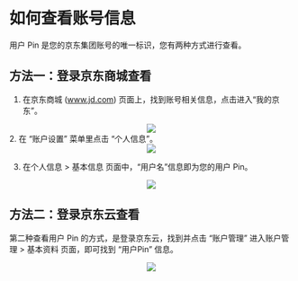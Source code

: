 # 如何查看账号信息
用户 Pin 是您的京东集团账号的唯一标识，您有两种方式进行查看。

## 方法一：登录京东商城查看
1. 在京东商城 (www.jd.com) 页面上，找到账号相关信息，点击进入“我的京东”。
<div align=center><img src=https://github.com/jdcloudcom/cn/blob/edit/image/User/Account%20Management/Check%20your%20account/%E6%88%91%E7%9A%84%E4%BA%AC%E4%B8%9C.png></div>
2. 在 “账户设置” 菜单里点击 “个人信息”。
<div align=center><img src=https://github.com/jdcloudcom/cn/blob/edit/image/User/Account%20Management/Check%20your%20account/%E8%B4%A6%E6%88%B7%E8%AE%BE%E7%BD%AE.png></div>

3. 在个人信息 > 基本信息 页面中，“用户名”信息即为您的用户 Pin。
<div align=center><img src=https://github.com/jdcloudcom/cn/blob/edit/image/User/Account%20Management/Check%20your%20account/%E4%B8%AA%E4%BA%BA%E4%BF%A1%E6%81%AF.png></div>

## 方法二：登录京东云查看
第二种查看用户 Pin 的方式，是登录京东云，找到并点击 “账户管理” 进入账户管理 > 基本资料 页面，即可找到 “用户Pin” 信息。
<div align=center><img src=https://github.com/jdcloudcom/cn/blob/edit/image/User/Account%20Management/Check%20your%20account/%E4%BA%AC%E4%B8%9C%E4%BA%91%E8%B4%A6%E6%88%B7%E7%AE%A1%E7%90%86.png></div>
